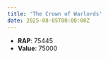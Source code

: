 ```yaml
---
title: 'The Crown of Warlords'
date: 2025-08-05T00:00:00Z
---
```

- **RAP**: 75445
- **Value**: 75000
